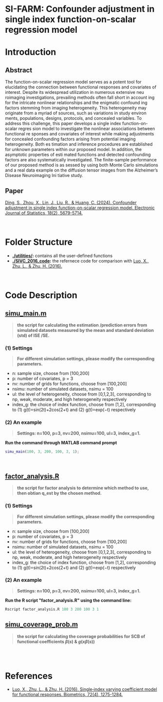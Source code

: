 # SI-FARM: Confounder adjustment in single index function-on-scalar regression model

# Introduction
## Abstract
The function-on-scalar regression model serves as a potent tool for elucidating the connection between functional responses and covariates
 of interest. Despite its widespread utilization in numerous extensive neu
roimaging investigations, prevailing methods often fall short in account
ing for the intricate nonlinear relationships and the enigmatic confound
ing factors stemming from imaging heterogeneity. This heterogeneity may
 originate from a myriad of sources, such as variations in study environ
ments, populations, designs, protocols, and concealed variables. To address
 this challenge, this paper develops a single index function-on-scalar regres
sion model to investigate the nonlinear associations between functional re
sponses and covariates of interest while making adjustments for concealed
 confounding factors arising from potential imaging heterogeneity. Both es
timation and inference procedures are established for unknown parameters
 within our proposed model. In addition, the asymptotic properties of esti
mated functions and detected confounding factors are also systematically
 investigated. The finite-sample performance of our proposed method is as
sessed by using both Monte Carlo simulations and a real data example on
 the diffusion tensor images from the Alzheimer’s Disease Neuroimaging Ini
tiative study.

## Paper
[Ding, S., Zhou, X., Lin, J., Liu, R., & Huang, C. (2024). Confounder adjustment in single index function-on-scalar regression model. Electronic Journal of Statistics, 18(2), 5679-5714.](https://projecteuclid.org/journals/electronic-journal-of-statistics/volume-18/issue-2/Confounder-adjustment-in-single-index-function-on-scalar-regression-model/10.1214/24-EJS2333.full)

 <br>

# Folder Structure
- **[./utilities/](./utilities/):** 
	contains all the user-defined functions
- **[./SIVC_2016_code](./SIVC_2016_code/):**
    the refernece code for comparison with [Luo, X., Zhu, L., & Zhu, H. (2016).](https://onlinelibrary.wiley.com/doi/full/10.1111/biom.12526)

<br>


# Code Description
## [simu_main.m](simu_main.m)
> **the script for calculating the estimation /prediction errors from simulated datasets measured by the mean and standard deviation (std) of ISE /SE.**
### (1) Settings
> **For different simulation settings, please modify the corresponding parameters.**
- n: sample size, choose from [100,200]
- p: number of covariates, p = 3
- nv: number of grids for functions, choose from [100,200]
- nsimu: number of simulated datasets, nsimu = 100
- ul: the level of heterogeneity, choose from [0,1,2,3], corresponding to np, weak, moderate, and high heterogeneity respectively
- index_g: the choice of index function, choose from [1,2], corresponding to (1) g(t)=sin(2t)+2cos(2+t) and (2) g(t)=exp(−t) respectively

### (2) An example 
> **Settings: n=100, p=3, nv=200, nsimu=100, ul=3, index_g=1.**

**Run the command through MATLAB command prompt**
```matlab
simu_main(100, 3, 200, 100, 3, 1);
```

<br>

## [factor_analysis.R](factor_analysis.R)
> **the script for factor analysis to determine which method to use, then obtian q_est by the chosen method.**
### (1) Settings
> **For different simulation settings, please modify the corresponding parameters.**
- n: sample size, choose from [100,200]
- p: number of covariates, p = 3
- nv: number of grids for functions, choose from [100,200]
- nsimu: number of simulated datasets, nsimu = 100
- ul: the level of heterogeneity, choose from [0,1,2,3], corresponding to np, weak, moderate, and high heterogeneity respectively
- index_g: the choice of index function, choose from [1,2], corresponding to (1) g(t)=sin(2t)+2cos(2+t) and (2) g(t)=exp(−t) respectively

### (2) An example 
> **Settings: n=100, p=3, nv=200, nsimu=100, ul=3, index_g=1.**

**Run the R script "factor_analysis.R" using the command line:**
```r
Rscript factor_analysis.R 100 3 200 100 3 1
```

## [simu_coverage_prob.m](simu_coverage_prob.m)
> **the script for calculating the coverage probabilities for SCB of functional coefficients $\beta(s)$ & $g(x\beta(s))$**

<br>
<br>


# References
- [Luo, X., Zhu, L., & Zhu, H. (2016). Single‐index varying coefficient model for functional responses. Biometrics, 72(4), 1275-1284.](https://onlinelibrary.wiley.com/doi/full/10.1111/biom.12526)
